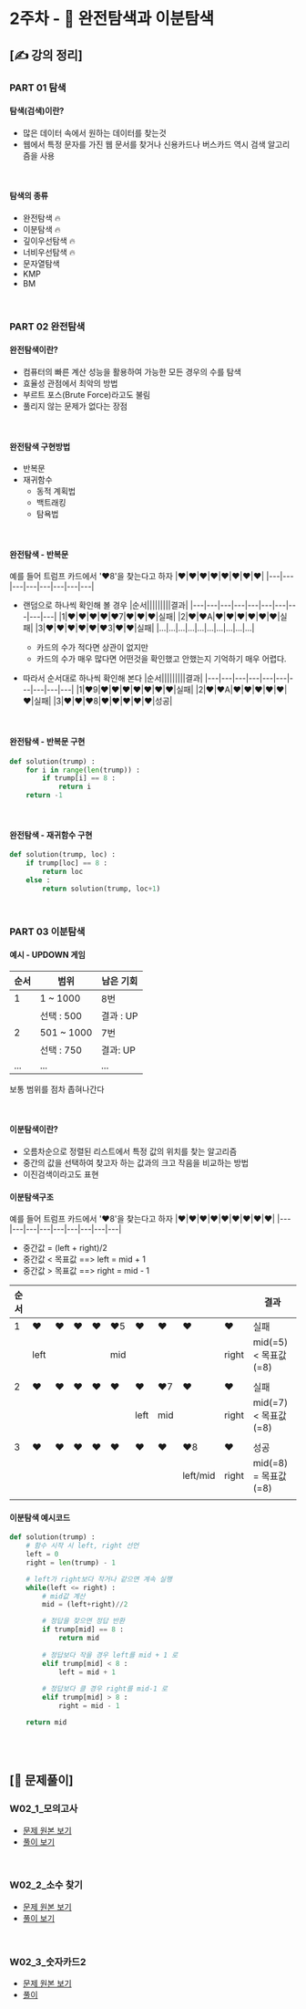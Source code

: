 # 2주차 - 🔎 완전탐색과 이분탐색

## [✍ 강의 정리]

### PART 01 탐색

#### 탐색(검색)이란?
- 많은 데이터 속에서 원하는 데이터를 찾는것
- 웹에서 특정 문자를 가진 웹 문서를 찾거나 신용카드나 버스카드 역시 검색 알고리즘을 사용

<br/>

#### 탐색의 종류
- 완전탐색 🔥
- 이분탐색 🔥
- 깊이우선탐색 🔥
- 너비우선탐색 🔥
- 문자열탐색
- KMP
- BM

<br/>

### PART 02 완전탐색

#### 완전탐색이란?
- 컴퓨터의 빠른 계산 성능을 활용하여 가능한 모든 경우의 수를 탐색
- 효율성 관점에서 최악의 방법
- 부르트 포스(Brute Force)라고도 불림
- 풀리지 않는 문제가 없다는 장점

<br/>

#### 완전탐색 구현방법
- 반복문
- 재귀함수
	- 동적 계획법
	- 백트래킹
	- 탐욕법

<br/>

#### 완전탐색 - 반복문
예를 들어 트럼프 카드에서 '❤️8'을 찾는다고 하자
|❤️|❤️|❤️|❤️|❤️|❤️|❤️|❤️|
|---|---|---|---|---|---|---|---|

- 랜덤으로 하나씩 확인해 볼 경우 
    |순서|||||||||결과|
    |---|---|---|---|---|---|---|---|---|---|
    |1|❤️|❤️|❤️|❤️|❤️7|❤️|❤️|❤️|실패|
    |2|❤️|❤️A|❤️|❤️|❤️|❤️|❤️|❤️|실패|
    |3|❤️|❤️|❤️|❤️|❤️|❤️3|❤️|❤️|실패|
    |...|...|...|...|...|...|...|...|...|...|
	- 카드의 수가 적다면 상관이 없지만
	- 카드의 수가 매우 많다면 어떤것을 확인했고 안했는지 기억하기 매우 어렵다.

- 따라서 순서대로 하나씩 확인해 본다
    |순서|||||||||결과|
    |---|---|---|---|---|---|---|---|---|---|
    |1|❤️9|❤️|❤️|❤️|❤️|❤️|❤️|❤️|실패|
    |2|❤️|❤️A|❤️|❤️|❤️|❤️|❤️|❤️|실패|
    |3|❤️|❤️|❤️8|❤️|❤️|❤️|❤️|❤️|성공|

<br/>

#### 완전탐색 - 반복문 구현
```python
def solution(trump) :
	for i in range(len(trump)) :
		if trump[i] == 8 :
			return i
	return -1
```

<br/>

#### 완전탐색 - 재귀함수 구현
```python
def solution(trump, loc) :
	if trump[loc] == 8 :
		return loc
	else :
		return solution(trump, loc+1)
```

<br/>

### PART 03 이분탐색

#### 예시 - UPDOWN 게임
|순서|범위|남은 기회|
|---|---|---|
|1|1 ~ 1000|8번|
||선택 : 500|결과 : UP|
|2|501 ~ 1000|7번|
||선택 : 750|결과: UP|
|...|...|...|

보통 범위를 점차 좁혀나간다

<br/>

#### 이분탐색이란?
- 오름차순으로 정렬된 리스트에서 특정 값의 위치를 찾는 알고리즘
- 중간의 값을 선택하여 찾고자 하는 값과의 크고 작음을 비교하는 방법
- 이진검색이라고도 표현

#### 이분탐색구조
예를 들어 트럼프 카드에서 '❤️8'을 찾는다고 하자
|❤️|❤️|❤️|❤️|❤️|❤️|❤️|❤️|❤️|
|---|---|---|---|---|---|---|---|---|

- 중간값 = (left + right)/2
- 중간값 < 목표값  ==>  left = mid + 1
- 중간값 > 목표값  ==>  right = mid - 1

|순서||||||||||결과|
|---|---|---|---|---|---|---|---|---|---|---|
|1|❤️|❤️|❤️|❤️|❤️5|❤️|❤️|❤️|❤️|실패|
||left||||mid||||right|mid(=5) < 목표값(=8)|
|||||||||||
|2|❤️|❤️|❤️|❤️|❤️|❤️|❤️7|❤️|❤️|실패|
|||||||left|mid||right|mid(=7) < 목표값(=8)|
|||||||||||
|3|❤️|❤️|❤️|❤️|❤️|❤️|❤️|❤️8|❤️|성공|
|||||||||left/mid|right|mid(=8) = 목표값(=8)|
||||||||||||

#### 이분탐색 예시코드
```python
def solution(trump) :
    # 함수 시작 시 left, right 선언
	left = 0
    right = len(trump) - 1

    # left가 right보다 작거나 같으면 계속 실행
    while(left <= right) :
        # mid값 계산
        mid = (left+right)//2

        # 정답을 찾으면 정답 반환
        if trump[mid] == 8 :
            return mid
        
        # 정답보다 작을 경우 left를 mid + 1 로
        elif trump[mid] < 8 :
            left = mid + 1
        
        # 정답보다 클 경우 right를 mid-1 로
        elif trump[mid] > 8 :
            right = mid - 1

    return mid
```

<br/><br/>

## [🥇 문제풀이]

### W02_1_모의고사
- [문제 원본 보기](https://programmers.co.kr/learn/courses/30/lessons/42840)
- [풀이 보기](./../code/practice/w02_prc_1_모의고사.py)

<br/>

### W02_2_소수 찾기
- [문제 원본 보기](https://programmers.co.kr/learn/courses/30/lessons/42839)
- [풀이 보기](./../code/practice/w02_prc_2_소수찾기.py)

<br/>

### W02_3_숫자카드2
- [문제 원본 보기](https://www.acmicpc.net/problem/10816)
- [풀이](./../code/practice/w02_prc_3_숫자카드2.py)
